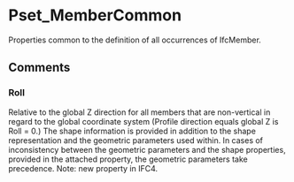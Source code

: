 # Pset_MemberCommon

Properties common to the definition of all occurrences of IfcMember.
<!-- end of short definition -->



## Comments

### Roll

Relative to the global Z direction for all members that are non-vertical in regard to the global coordinate system (Profile direction equals global Z is Roll = 0.)
The shape information is provided in addition to the shape representation and the geometric parameters used within. In cases of inconsistency between the geometric parameters and the shape properties, provided in the attached property, the geometric parameters take precedence.
Note: new property in IFC4.

